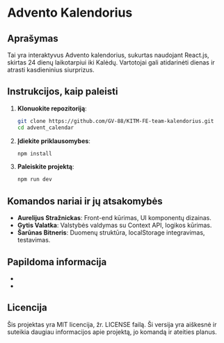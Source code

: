 # Advento Kalendorius

## Aprašymas

Tai yra interaktyvus Advento kalendorius, sukurtas naudojant React.js, skirtas 24 dienų laikotarpiui iki Kalėdų. Vartotojai gali atidarinėti dienas ir atrasti kasdieninius siurprizus.

## Instrukcijos, kaip paleisti

1. **Klonuokite repozitoriją**:

   ```bash
   git clone https://github.com/GV-88/KITM-FE-team-kalendorius.git
   cd advent_calendar
   ```

2. **Įdiekite priklausomybes**:

   ```bash
   npm install
   ```

3. **Paleiskite projektą**:
   ```bash
   npm run dev
   ```

## Komandos nariai ir jų atsakomybės

- **Aurelijus Stražnickas**: Front-end kūrimas, UI komponentų dizainas.
- **Gytis Valatka**: Valstybės valdymas su Context API, logikos kūrimas.
- **Šarūnas Bitneris**: Duomenų struktūra, localStorage integravimas, testavimas.

## Papildoma informacija

-
-

## Licencija

Šis projektas yra MIT licencija, žr. LICENSE failą.
Ši versija yra aiškesnė ir suteikia daugiau informacijos apie projektą, jo komandą ir ateities planus.
